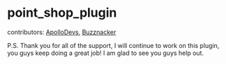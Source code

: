 # point_shop_plugin


contributors: [ApolloDevs](https://www.spigotmc.org/members/apollodevs.251799/), [Buzznacker](https://github.com/Buzznacker)

P.S. Thank you for all of the support, I will continue to work on this plugin, you guys keep doing a great job! I am glad to see you guys help out.
